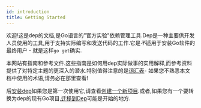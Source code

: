 ```yaml
---
id: introduction
title: Getting Started
---
```

欢迎!这是dep的文档,是Go语言的"官方实验"依赖管理工具.Dep是一种主要供开发人员使用的工具,用于支持实际编写和发送代码的工作.它是*不*适用于安装Go软件的最终用户 - 就是这样`go get`确实.

本网站有指南和参考文件.这些指南是如何用dep实际做事的实用解释,而参考资料提供了对特定主题的更深入的潜水.特别值得注意的是[词汇表](glossary.md)- 如果您不熟悉本文档中使用的术语,请务必在那里查看!

后[安装dep](installation.md)如果您是第一次使用它,请查看[创建一个新项目](new-project.md).或者,如果您有一个要转换为dep的现有Go项目,[迁移到Dep](migrating.md)可能是开始的地方.
